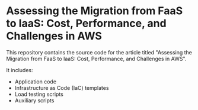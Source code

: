 # Assessing the Migration from FaaS to IaaS: Cost, Performance, and Challenges in AWS

This repository contains the source code for the article titled "Assessing the Migration from FaaS to IaaS: Cost, Performance, and Challenges in AWS".

It includes:

- Application code
- Infrastructure as Code (IaC) templates
- Load testing scripts
- Auxiliary scripts